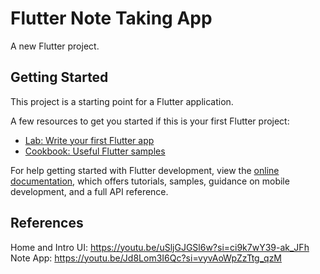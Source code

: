 # Flutter Note Taking App

A new Flutter project.

## Getting Started

This project is a starting point for a Flutter application.

A few resources to get you started if this is your first Flutter project:

- [Lab: Write your first Flutter app](https://docs.flutter.dev/get-started/codelab)
- [Cookbook: Useful Flutter samples](https://docs.flutter.dev/cookbook)

For help getting started with Flutter development, view the
[online documentation](https://docs.flutter.dev/), which offers tutorials,
samples, guidance on mobile development, and a full API reference.

## References
Home and Intro UI: https://youtu.be/uSljGJGSl6w?si=ci9k7wY39-ak_JFh
Note App: https://youtu.be/Jd8Lom3I6Qc?si=vyvAoWpZzTtg_qzM


